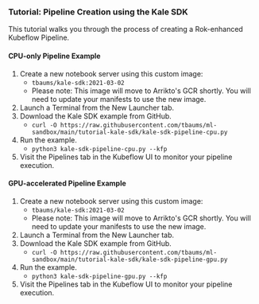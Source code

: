 ### Tutorial: Pipeline Creation using the Kale SDK

This tutorial walks you through the process of creating a Rok-enhanced Kubeflow Pipeline.

#### CPU-only Pipeline Example

1. Create a new notebook server using this custom image: 
    - `tbaums/kale-sdk:2021-03-02`
    - Please note: This image will move to Arrikto's GCR shortly. You will need to update your manifests to use the new image.
2. Launch a Terminal from the New Launcher tab.
3. Download the Kale SDK example from GitHub.
    - `curl -O https://raw.githubusercontent.com/tbaums/ml-sandbox/main/tutorial-kale-sdk/kale-sdk-pipeline-cpu.py`
4. Run the example.
    - `python3 kale-sdk-pipeline-cpu.py --kfp`
5. Visit the Pipelines tab in the Kubeflow UI to monitor your pipeline execution.

#### GPU-accelerated Pipeline Example

1. Create a new notebook server using this custom image: 
    - `tbaums/kale-sdk:2021-03-02`
    - Please note: This image will move to Arrikto's GCR shortly. You will need to update your manifests to use the new image.
2. Launch a Terminal from the New Launcher tab.
3. Download the Kale SDK example from GitHub.
    - `curl -O https://raw.githubusercontent.com/tbaums/ml-sandbox/main/tutorial-kale-sdk/kale-sdk-pipeline-gpu.py`
4. Run the example.
    - `python3 kale-sdk-pipeline-gpu.py --kfp`
5. Visit the Pipelines tab in the Kubeflow UI to monitor your pipeline execution.